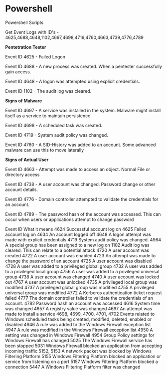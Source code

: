 # Powershell
Powershell Scripts

Get Event Logs with ID's - 4625,4688,4648,1102,4697,4698,4719,4760,4663,4739,4776,4789



<b>Pentetration Tester</b>

Event ID 4625 - Failed Logon

Event ID 4688 - A new process was created. When a pentester successfully gain access.

Event ID 4648 - A logon was attempted using explicit credentials. 

Event ID 1102 - The audit log was cleared.



<b>Signs of Malware</b>

Event ID 4697 - A service was installed in the system. Malware might install itself as a service to maintain persistence

Event ID 4698 - A scheduled task was created. 

Event ID 4719 - System audit policy was changed. 

Event ID 4760 - A SID-History was added to an account. Some advanced malware can use this to move laterally  


<b>Signs of Actual User</b>

Event ID 4663 - Attempt was made to access an object. Normal File or directory access

Event ID 4738 - A user account was changed. Password change or other account details.

Event ID 4776 - Domain controller attempted to validate the credentials for an account.

Event ID 4789 - The password hash of the account was accessed. This can occur when users or applications attempt to change password




Event ID	What it means
4624	Successful account log on
4625	Failed account log on
4634	An account logged off
4648	A logon attempt was made with explicit credentials
4719	System audit policy was changed.
4964	A special group has been assigned to a new log on
1102	Audit log was cleared. This can relate to a potential attack
4720	A user account was created
4722	A user account was enabled
4723	An attempt was made to change the password of an account
4725	A user account was disabled
4728	A user was added to a privileged global group
4732	A user was added to a privileged local group
4756	A user was added to a privileged universal group
4738	A user account was changed
4740	A user account was locked out
4767	A user account was unlocked
4735	A privileged local group was modified
4737	A privileged global group was modified
4755	A privileged universal group was modified
4772	A Kerberos authentication ticket request failed
4777	The domain controller failed to validate the credentials of an account.
4782	Password hash an account was accessed
4616	System time was changed
4657	A registry value was changed
4697	An attempt was made to install a service
4698, 4699, 4700, 4701, 4702	Events related to Windows scheduled tasks being created, modified, deleted, enabled or disabled
4946	A rule was added to the Windows Firewall exception list
4947	A rule was modified in the Windows Firewall exception list
4950	A setting was changed in Windows Firewall
4954	Group Policy settings for Windows Firewall has changed
5025	The Windows Firewall service has been stopped
5031	Windows Firewall blocked an application from accepting incoming traffic
5152, 5153	A network packet was blocked by Windows Filtering Platform
5155	Windows Filtering Platform blocked an application or service from listening on a port
5157	Windows Filtering Platform blocked a connection
5447	A Windows Filtering Platform filter was changed
